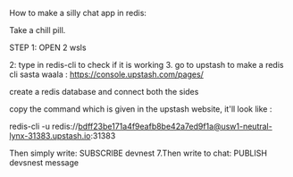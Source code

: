 How to make a silly chat app in redis:

Take a chill pill.

STEP 1: OPEN 2 wsls

2: type in redis-cli to check if it is working 3. go to upstash to make a redis cli sasta waala : https://console.upstash.com/pages/

create a redis database and connect both the sides

copy the command which is given in the upstash website, it'll look like :


redis-cli -u redis://bdff23be171a4f9eafb8be42a7ed9f1a@usw1-neutral-lynx-31383.upstash.io:31383
  
Then simply write: SUBSCRIBE devnest
7.Then write to chat: PUBLISH devsnest message
